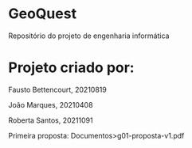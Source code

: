 # GeoQuest
Repositório do projeto de engenharia informática

# Projeto criado por:

Fausto Bettencourt, 20210819

João Marques, 20210408

Roberta Santos, 20211091


Primeira proposta: Documentos>g01-proposta-v1.pdf
